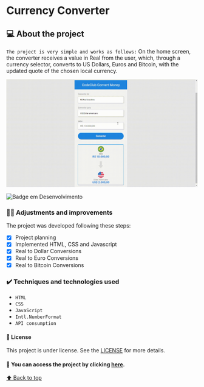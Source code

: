 # Currency Converter
## 💻  About the project
`The project is very simple and works as follows:` 
On the home screen, the converter receives a value in Real from the user, which, through a currency selector, converts to US Dollars, Euros and Bitcoin, with the updated quote of the chosen local currency.


<img src="/screen-project-new.gif" alt="imagem-principal">

![Badge em Desenvolvimento](http://img.shields.io/static/v1?label=STATUS&message=PROJECT%20COMPLETED&color=GREEN&style=for-the-badge)


### 👨‍💻 Adjustments and improvements

The project was developed following these steps:

- [x] Project planning
- [x] Implemented HTML, CSS and Javascript
- [x] Real to Dollar Conversions
- [x] Real to Euro Conversions
- [x] Real to Bitcoin Conversions

### ✔️ Techniques and technologies used

- ``HTML``
- ``CSS``
- ``JavaScript``
- ``Intl.NumberFormat``
- ``API consumption``


#### 📝 License

This project is under license. See the [LICENSE](LICENSE.md) for more details.

#### 📁 You can access the project by clicking [here](https://sergioluiscardoso.github.io/currency-converter/).

[⬆ Back to top](#currency-converter)<br>

